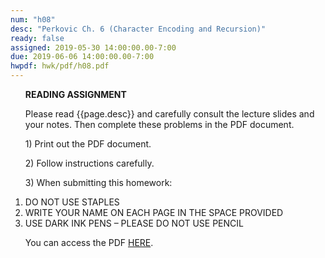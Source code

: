 ```yaml
---
num: "h08"
desc: "Perkovic Ch. 6 (Character Encoding and Recursion)"
ready: false
assigned: 2019-05-30 14:00:00.00-7:00
due: 2019-06-06 14:00:00.00-7:00
hwpdf: hwk/pdf/h08.pdf
---
```


<ol markdown="1">

<b>READING ASSIGNMENT</b>

Please read {{page.desc}} and carefully consult the lecture slides and your notes.  Then complete these problems in the PDF document.

<p>1) Print out the PDF document.</p>
<p>2) Follow instructions carefully.</p>
<p>3) When submitting this homework:</p>

<li>DO NOT USE STAPLES</li>
<li>WRITE YOUR NAME ON EACH PAGE IN THE SPACE PROVIDED</li>
<li>USE DARK INK PENS – PLEASE DO NOT USE PENCIL</li>

You can access the PDF <a href="{{'hwk/pdf/h08.pdf' | relative_url }}">HERE</a>.

</ol>

